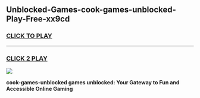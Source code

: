 
## Unblocked-Games-cook-games-unblocked-Play-Free-xx9cd
<h3>
<a href="https://premium76.site?title=cook-games-unblocked&ref=22A">CLICK TO PLAY</a></h3>
<hr>

<h3>
<a href="https://premium76.site?title=cook-games-unblocked&ref=22A">CLICK 2 PLAY</a>
  
</h3>

<a href="https://premium76.site?title=cook-games-unblocked&ref=22A"><img src="https://clearcache.store/games.png"></a>


**cook-games-unblocked games unblocked: Your Gateway to Fun and Accessible Online Gaming**
